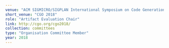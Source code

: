 ```yaml
---
venue: "ACM SIGMICRO/SIGPLAN International Symposium on Code Generation and Optimization"
short_venue: "CGO 2018"
role: "Artifact Evaluation Chair"
link: http://cgo.org/cgo2018/
collection: committees
type: "Organisation Committee Member"
year: 2018
---
```

